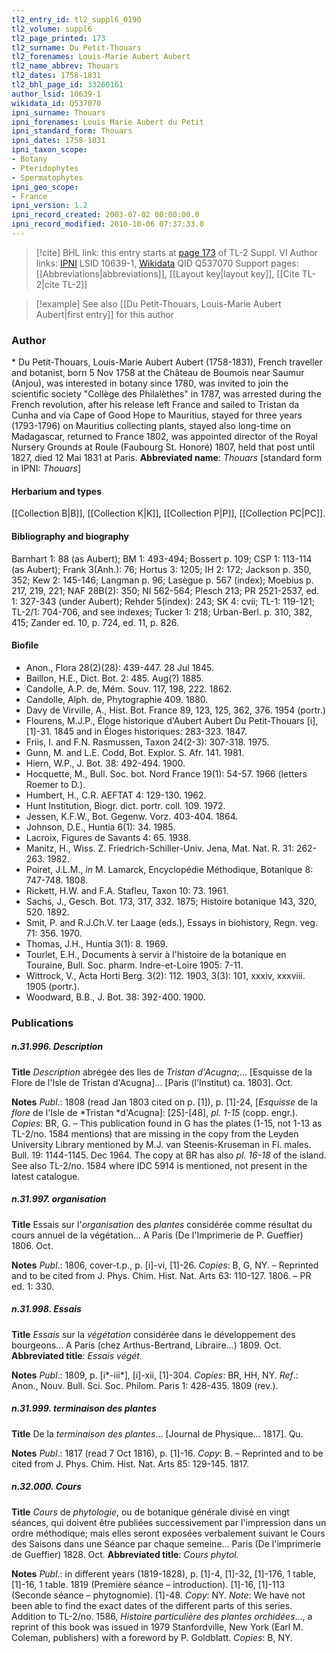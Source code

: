 ```yaml
---
tl2_entry_id: tl2_suppl6_0190
tl2_volume: suppl6
tl2_page_printed: 173
tl2_surname: Du Petit-Thouars
tl2_forenames: Louis-Marie Aubert Aubert
tl2_name_abbrev: Thouars
tl2_dates: 1758-1831
tl2_bhl_page_id: 33260161
author_lsid: 10639-1
wikidata_id: Q537070
ipni_surname: Thouars
ipni_forenames: Louis Marie Aubert du Petit
ipni_standard_form: Thouars
ipni_dates: 1758-1831
ipni_taxon_scope: 
- Botany
- Pteridophytes
- Spermatophytes
ipni_geo_scope: 
- France
ipni_version: 1.2
ipni_record_created: 2003-07-02 00:00:00.0
ipni_record_modified: 2010-10-06 07:37:33.0
---
```


> [!cite] BHL link: this entry starts at [page 173](https://www.biodiversitylibrary.org/page/33260161) of TL-2 Suppl. VI
> Author links: [IPNI](https://www.ipni.org/a/10639-1) LSID 10639-1, [Wikidata](https://www.wikidata.org/wiki/Q537070) QID Q537070
> Support pages: [[Abbreviations|abbreviations]], [[Layout key|layout key]], [[Cite TL-2|cite TL-2]]

> [!example] See also [[Du Petit-Thouars, Louis-Marie Aubert Aubert|first entry]] for this author

### Author

\* Du Petit-Thouars, Louis-Marie Aubert Aubert (1758-1831), French traveller and botanist, born 5 Nov 1758 at the Château de Boumois near Saumur (Anjou), was interested in botany since 1780, was invited to join the scientific society "Collège des Philalèthes" in 1787, was arrested during the French revolution, after his release left France and sailed to Tristan da Cunha and via Cape of Good Hope to Mauritius, stayed for three years (1793-1796) on Mauritius collecting plants, stayed also long-time on Madagascar, returned to France 1802, was appointed director of the Royal Nursery Grounds at Roule (Faubourg St. Honoré) 1807, held that post until 1827, died 12 Mai 1831 at Paris. 
**Abbreviated name**: *Thouars* \[standard form in IPNI: *Thouars*\]

#### Herbarium and types

[[Collection B|B]], [[Collection K|K]], [[Collection P|P]], [[Collection PC|PC]].

#### Bibliography and biography

Barnhart 1: 88 (as Aubert); BM 1: 493-494; Bossert p. 109; CSP 1: 113-114 (as Aubert); Frank 3(Anh.): 76; Hortus 3: 1205; IH 2: 172; Jackson p. 350, 352; Kew 2: 145-146; Langman p. 96; Lasègue p. 567 (index); Moebius p. 217, 219, 221; NAF 28B(2): 350; NI 562-564; Plesch 213; PR 2521-2537, ed. 1: 327-343 (under Aubert); Rehder 5(index): 243; SK 4: cvii; TL-1: 119-121; TL-2/1: 704-706, and see indexes; Tucker 1: 218; Urban-Berl. p. 310, 382, 415; Zander ed. 10, p. 724, ed. 11, p. 826.

#### Biofile

- Anon., Flora 28(2)(28): 439-447. 28 Jul 1845.
- Baillon, H.E., Dict. Bot. 2: 485. Aug(?) 1885.
- Candolle, A.P. de, Mém. Souv. 117, 198, 222. 1862.
- Candolle, Alph. de, Phytographie 409. 1880.
- Davy de Virville, A., Hist. Bot. France 89, 123, 125, 362, 376. 1954 (portr.)
- Flourens, M.J.P., Éloge historique d'Aubert Aubert Du Petit-Thouars \[i\], \[1\]-31. 1845 and in Éloges historiques: 283-323. 1847.
- Friis, I. and F.N. Rasmussen, Taxon 24(2-3): 307-318. 1975.
- Gunn, M. and L.E. Codd, Bot. Explor. S. Afr. 141. 1981.
- Hiern, W.P., J. Bot. 38: 492-494. 1900.
- Hocquette, M., Bull. Soc. bot. Nord France 19(1): 54-57. 1966 (letters Roemer to D.).
- Humbert, H., C.R. AEFTAT 4: 129-130. 1962.
- Hunt Institution, Biogr. dict. portr. coll. 109. 1972.
- Jessen, K.F.W., Bot. Gegenw. Vorz. 403-404. 1864.
- Johnson, D.E., Huntia 6(1): 34. 1985.
- Lacroix, Figures de Savants 4: 65. 1938.
- Manitz, H., Wiss. Z. Friedrich-Schiller-Univ. Jena, Mat. Nat. R. 31: 262-263. 1982.
- Poiret, J.L.M., *in* M. Lamarck, Encyclopédie Méthodique, Botanique 8: 747-748. 1808.
- Rickett, H.W. and F.A. Stafleu, Taxon 10: 73. 1961.
- Sachs, J., Gesch. Bot. 173, 317, 332. 1875; Histoire botanique 143, 320, 520. 1892.
- Smit, P. and R.J.Ch.V. ter Laage (eds.), Essays in biohistory, Regn. veg. 71: 356. 1970.
- Thomas, J.H., Huntia 3(1): 8. 1969.
- Tourlet, E.H., Documents à servir à l'histoire de la botanique en Touraine, Bull. Soc. pharm. Indre-et-Loire 1905: 7-11.
- Wittrock, V., Acta Horti Berg. 3(2): 112. 1903, 3(3): 101, xxxiv, xxxviii. 1905 (portr.).
- Woodward, B.B., J. Bot. 38: 392-400. 1900.

### Publications

##### n.31.996. Description

**Title**
*Description* abrégée des Iles de *Tristan d'Acugna*;... \[Esquisse de la Flore de l'Isle de Tristan d'Acugna\]... \[Paris (l'Institut) ca. 1803\]. Oct.

**Notes**
*Publ*.: 1808 (read Jan 1803 cited on p. \[1\]), p. \[1\]-24, \[*Esquisse* de la *flore* de l'Isle de *Tristan *d'Acugna\]: \[25\]-\[48\], *pl. 1-15* (copp. engr.). *Copies*: BR, G. – This publication found in G has the plates (1-15, not 1-13 as TL-2/no. 1584 mentions) that are missing in the copy from the Leyden University Library mentioned by M.J. van Steenis-Kruseman in Fl. males. Bull. 19: 1144-1145. Dec 1964. The copy at BR has also *pl. 16-18* of the island. See also TL-2/no. 1584 where IDC 5914 is mentioned, not present in the latest catalogue.

##### n.31.997. organisation

**Title**
Essais sur l'*organisation* des *plantes* considérée comme résultat du cours annuel de la végétation... A Paris (De l'Imprimerie de P. Gueffier) 1806. Oct.

**Notes**
*Publ*.: 1806, cover-t.p., p. \[i\]-vi, \[1\]-26. *Copies*: B, G, NY. – Reprinted and to be cited from J. Phys. Chim. Hist. Nat. Arts 63: 110-127. 1806. – PR ed. 1: 330.

##### n.31.998. Essais

**Title**
*Essais* sur la *végétation* considérée dans le développement des bourgeons... A Paris (chez Arthus-Bertrand, Libraire...) 1809. Oct.
**Abbreviated title**: *Essais végét.*

**Notes**
*Publ*.: 1809, p. \[i\*-iii\*\], \[i\]-xii, \[1\]-304. *Copies*: BR, HH, NY.
*Ref*.: Anon., Nouv. Bull. Sci. Soc. Philom. Paris 1: 428-435. 1809 (rev.).

##### n.31.999. terminaison des plantes

**Title**
De la *terminaison des plantes*... \[Journal de Physique... 1817\]. Qu.

**Notes**
*Publ*.: 1817 (read 7 Oct 1816), p. \[1\]-16. *Copy*: B. – Reprinted and to be cited from J. Phys. Chim. Hist. Nat. Arts 85: 129-145. 1817.

##### n.32.000. Cours

**Title**
*Cours* de *phytologie*, ou de botanique générale divisé en vingt séances, qui doivent être publiées successivement par l'impression dans un ordre méthodique; mais elles seront exposées verbalement suivant le Cours des Saisons dans une Séance par chaque semeine... Paris (De l'imprimerie de Gueffier) 1828. Oct.
**Abbreviated title**: *Cours phytol.*

**Notes**
*Publ*.: in different years (1819-1828), p. \[1\]-4, \[1\]-32, \[1\]-176, 1 table, \[1\]-16, 1 table. 1819 (Première séance – introduction). \[1\]-16, \[1\]-113 (Seconde séance – phytognomie). \[1\]-48.
*Copy*: NY.
*Note*: We have not been able to find the exact dates of the different parts of this series.
Addition to TL-2/no. 1586, *Histoire particulière des plantes orchidées*..., a reprint of this book was issued in 1979 Stanfordville, New York (Earl M. Coleman, publishers) with a foreword by P. Goldblatt. *Copies*: B, NY.

